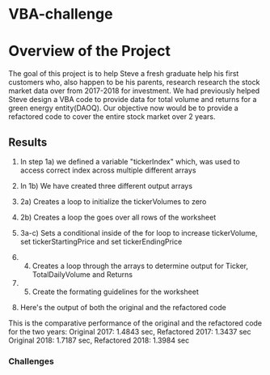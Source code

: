 # VBA-challenge
# Overview of the Project

The goal of this project is to help Steve a fresh graduate help his first customers who, also happen to be his parents, research research the stock market data over from 2017-2018 for investment. 
We had previously helped Steve design a VBA code to provide data for total volume and returns for a green energy entity(DAOQ). Our objective now would be to provide a refactored code to cover the entire stock market over 2 years.

## Results

1. In step 1a) we defined a variable "tickerIndex" which, was used to access correct index across multiple different arrays

2. In 1b) We have created three different output arrays

3. 2a) Creates a loop to initialize the tickerVolumes to zero

4. 2b) Creates a loop the goes over all rows of the worksheet

5. 3a-c) Sets a conditional inside of the for loop to increase tickerVolume, set tickerStartingPrice and set tickerEndingPrice

6. 4) Creates a loop through the arrays to determine output for Ticker, TotalDailyVolume and Returns

7. 5) Create the formating guidelines for the worksheet

8. Here's the output of both the original and the refactored code


This is the comparative performance of the original and the refactored code for the two years:
Original 2017: 1.4843 sec, Refactored 2017: 1.3437 sec
Original 2018: 1.7187 sec, Refactored 2018: 1.3984 sec 

### Challenges



